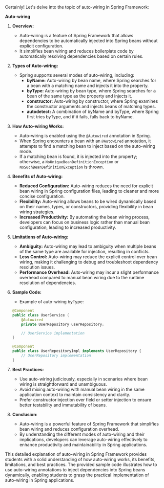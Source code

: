 Certainly! Let's delve into the topic of auto-wiring in Spring Framework:

**Auto-wiring**

1. **Overview:**
   - Auto-wiring is a feature of Spring Framework that allows dependencies to be automatically injected into Spring beans without explicit configuration.
   - It simplifies bean wiring and reduces boilerplate code by automatically resolving dependencies based on certain rules.

2. **Types of Auto-wiring:**
   - Spring supports several modes of auto-wiring, including:
     - **byName:** Auto-wiring by bean name, where Spring searches for a bean with a matching name and injects it into the property.
     - **byType:** Auto-wiring by bean type, where Spring searches for a bean of the same type as the property and injects it.
     - **constructor:** Auto-wiring by constructor, where Spring examines the constructor arguments and injects beans of matching types.
     - **autodetect:** A combination of byName and byType, where Spring first tries byType, and if it fails, falls back to byName.

3. **How Auto-wiring Works:**
   - Auto-wiring is enabled using the `@Autowired` annotation in Spring.
   - When Spring encounters a bean with an `@Autowired` annotation, it attempts to find a matching bean to inject based on the auto-wiring mode.
   - If a matching bean is found, it is injected into the property; otherwise, a `NoUniqueBeanDefinitionException` or `NoSuchBeanDefinitionException` is thrown.

4. **Benefits of Auto-wiring:**
   - **Reduced Configuration:** Auto-wiring reduces the need for explicit bean wiring in Spring configuration files, leading to cleaner and more concise configuration.
   - **Flexibility:** Auto-wiring allows beans to be wired dynamically based on their names, types, or constructors, providing flexibility in bean wiring strategies.
   - **Increased Productivity:** By automating the bean wiring process, developers can focus on business logic rather than manual bean configuration, leading to increased productivity.

5. **Limitations of Auto-wiring:**
   - **Ambiguity:** Auto-wiring may lead to ambiguity when multiple beans of the same type are available for injection, resulting in conflicts.
   - **Less Control:** Auto-wiring may reduce the explicit control over bean wiring, making it challenging to debug and troubleshoot dependency resolution issues.
   - **Performance Overhead:** Auto-wiring may incur a slight performance overhead compared to manual bean wiring due to the runtime resolution of dependencies.

6. **Sample Code:**
   - Example of auto-wiring byType:
   
   ```java
   @Component
   public class UserService {
       @Autowired
       private UserRepository userRepository;

       // UserService implementation
   }
   ```

   ```java
   @Component
   public class UserRepositoryImpl implements UserRepository {
       // UserRepository implementation
   }
   ```

7. **Best Practices:**
   - Use auto-wiring judiciously, especially in scenarios where bean wiring is straightforward and unambiguous.
   - Avoid mixing auto-wiring with manual bean wiring in the same application context to maintain consistency and clarity.
   - Prefer constructor injection over field or setter injection to ensure better testability and immutability of beans.

8. **Conclusion:**
   - Auto-wiring is a powerful feature of Spring Framework that simplifies bean wiring and reduces configuration overhead.
   - By understanding the different modes of auto-wiring and their implications, developers can leverage auto-wiring effectively to enhance productivity and maintainability in Spring applications.

This detailed explanation of auto-wiring in Spring Framework provides students with a solid understanding of how auto-wiring works, its benefits, limitations, and best practices. The provided sample code illustrates how to use auto-wiring annotations to inject dependencies into Spring beans dynamically, enabling students to grasp the practical implementation of auto-wiring in Spring applications.